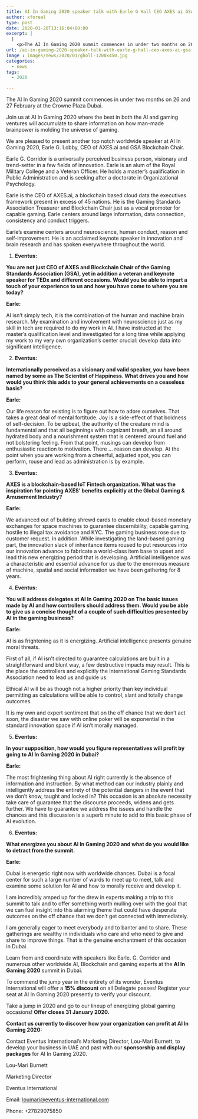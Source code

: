 ```yaml
---
title: AI In Gaming 2020 speaker talk with Earle G Hall CEO AXES ai GSA Blockchain Chair
author: xforeal 
type: post
date: 2020-01-20T13:16:04+00:00
excerpt: |
  |
    <p>The AI In Gaming 2020 summit commences in under two months on 26 and 27 February at the Crowne Plaza Dubai </p>
url: /ai-in-gaming-2020-speaker-talk-with-earle-g-hall-ceo-axes-ai-gsa-blockchain-chair/
image : images/news/2020/01/gholl-1200x450.jpg
categories:
  - news
tags:
  - 2020

---
```

The AI In Gaming 2020 summit commences in under two months on 26 and 27 February at the Crowne Plaza Dubai.

Join us at AI In Gaming 2020 where the best in both the AI and gaming ventures will accumulate to share information on how man-made brainpower is molding the universe of gaming.

We are pleased to present another top notch worldwide speaker at AI In Gaming 2020, Earle G. Lobby, CEO of AXES.ai and GSA Blockchain Chair.

Earle G. Corridor is a universally perceived business person, visionary and trend-setter in a few fields of innovation. Earle is an alum of the Royal Military College and a Veteran Officer. He holds a master’s qualification in Public Administration and is seeking after a doctorate in Organizational Psychology.

Earle is the CEO of AXES.ai, a blockchain based cloud data the executives framework present in excess of 45 nations. He is the Gaming Standards Association Treasurer and Blockchain Chair just as a vocal promoter for capable gaming. Earle centers around large information, data connection, consistency and conduct triggers.

Earle’s examine centers around neuroscience, human conduct, reason and self-improvement. He is an acclaimed keynote speaker in innovation and brain research and has spoken everywhere throughout the world.

  1. **Eventus:**

**You are not just CEO of AXES and Blockchain Chair of the Gaming Standards Association (GSA), yet in addition a veteran and keynote speaker for TEDx and different occasions. Would you be able to impart a touch of your experience to us and how you have come to where you are today?**

**Earle:**

AI isn’t simply tech, it is the combination of the human and machine brain research. My examination and involvement with neuroscience just as my skill in tech are required to do my work in AI. I have instructed at the master’s qualification level and investigated for a long time while applying my work to my very own organization’s center crucial: develop data into significant intelligence.

<ol start="2">
  <li>
    <strong>Eventus:</strong>
  </li>
</ol>

**Internationally perceived as a visionary and valid speaker, you have been named by some as The Scientist of Happiness. What drives you and how would you think this adds to your general achievements on a ceaseless basis?**

**Earle:**

Our life reason for existing is to figure out how to adore ourselves. That takes a great deal of mental fortitude. Joy is a side-effect of that boldness of self-decision. To be upbeat, the authority of the creature mind is fundamental and that all beginnings with cognizant breath, an all around hydrated body and a nourishment system that is centered around fuel and not bolstering feeling. From that point, musings can develop from enthusiastic reaction to motivation. There … reason can develop. At the point when you are working from a cheerful, adjusted spot, you can perform, rouse and lead as administration is by example.

<ol start="3">
  <li>
    <strong> Eventus:</strong>
  </li>
</ol>

**AXES is a blockchain-based IoT Fintech organization. What was the inspiration for pointing AXES’ benefits explicitly at the Global Gaming & Amusement Industry?**

**Earle:**

We advanced out of building shrewd cards to enable cloud-based monetary exchanges for space machines to guarantee discernibility, capable gaming, hostile to illegal tax avoidance and KYC. The gaming business rose due to customer request. In addition. While investigating the land-based gaming part, the innovation slack of inheritance items roused to put resources into our innovation advance to fabricate a world-class item base to upset and lead this new energizing period that is developing. Artificial intelligence was a characteristic and essential advance for us due to the enormous measure of machine, spatial and social information we have been gathering for 8 years.

<ol start="4">
  <li>
    <strong>Eventus:</strong>
  </li>
</ol>

**You will address delegates at AI In Gaming 2020 on The basic issues made by AI and how controllers should address them. Would you be able to give us a concise thought of a couple of such difficulties presented by AI in the gaming business?** 

**Earle:**

AI is as frightening as it is energizing. Artificial intelligence presents genuine moral threats.

First of all, if AI isn’t directed to guarantee calculations are built in a straightforward and blunt way, a few destructive impacts may result. This is the place the controllers and explicitly the International Gaming Standards Association need to lead us and guide us.

Ethical AI will be as though not a higher priority than key individual permitting as calculations will be able to control, slant and totally change outcomes.

It is my own and expert sentiment that on the off chance that we don’t act soon, the disaster we saw with online poker will be exponential in the standard innovation space if AI isn’t morally managed.

<ol start="5">
  <li>
    <strong>Eventus:</strong>
  </li>
</ol>

**In your supposition, how would you figure representatives will profit by going to AI In Gaming 2020 in Dubai?**

**Earle:**

The most frightening thing about AI right currently is the absence of information and instruction. By what method can our industry plainly and intelligently address the entirety of the potential dangers in the event that we don’t know, taught and locked in? This occasion is an absolute necessity take care of guarantee that the discourse proceeds, widens and gets further. We have to guarantee we address the issues and handle the chances and this discussion is a superb minute to add to this basic phase of AI evolution.

<ol start="6">
  <li>
    <strong>Eventus:</strong>
  </li>
</ol>

**What energizes you about AI In Gaming 2020 and what do you would like to detract from the summit.**

**Earle:**

Dubai is energetic right now with worldwide chances. Dubai is a focal center for such a large number of wards to meet up to meet, talk and examine some solution for AI and how to morally receive and develop it.

I am incredibly amped up for the drew in experts making a trip to this summit to talk and to offer something worth mulling over with the goal that we can fuel insight into this alarming theme that could have desperate outcomes on the off chance that we don’t get connected with immediately.

I am generally eager to meet everybody and to banter and to share. These gatherings are wealthy in individuals who care and who need to give and share to improve things. That is the genuine enchantment of this occasion in Dubai.

Learn from and coordinate with speakers like Earle. G. Corridor and numerous other worldwide AI, Blockchain and gaming experts at the **AI In Gaming 2020** summit in Dubai.

To commend the jump year in the entirety of its wonder, Eventus International will offer a **15% discount** on all Delegate passes! Register your seat at AI In Gaming 2020 presently to verify your discount.

Take a jump in 2020 and go to our lineup of energizing global gaming occasions! **Offer closes 31 January 2020.**

**Contact us currently to discover how your organization can profit at AI In Gaming 2020:**

Contact Eventus International’s Marketing Director, Lou-Mari Burnett, to develop your business in UAE and past with our **sponsorship and display packages** for AI In Gaming 2020.

Lou-Mari Burnett

Marketing Director

Eventus International

Email: loumari@eventus-international.com

Phone: +27829075850